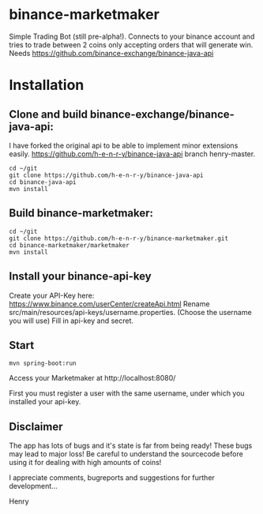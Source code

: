 # binance-marketmaker
Simple Trading Bot (still pre-alpha!). Connects to your binance account and tries to trade between 2 coins only accepting orders that will generate win. Needs https://github.com/binance-exchange/binance-java-api

Installation
============

## Clone and build binance-exchange/binance-java-api:

I have forked the original api to be able to implement minor extensions easily. https://github.com/h-e-n-r-y/binance-java-api branch henry-master.

	cd ~/git
	git clone https://github.com/h-e-n-r-y/binance-java-api
	cd binance-java-api
	mvn install
	
## Build binance-marketmaker:
	cd ~/git
	git clone https://github.com/h-e-n-r-y/binance-marketmaker.git
	cd binance-marketmaker/marketmaker
	mvn install

## Install your binance-api-key

Create your API-Key here: https://www.binance.com/userCenter/createApi.html
Rename src/main/resources/api-keys/username.properties. (Choose the username you will use)
Fill in api-key and secret.

## Start
	mvn spring-boot:run
	
Access your Marketmaker at http://localhost:8080/

First you must register a user with the same username, under which you installed your api-key.

## Disclaimer

The app has lots of bugs and it's state is far from being ready! 
These bugs may lead to major loss!
Be careful to understand the sourcecode before using it for dealing with high amounts of coins!

I appreciate comments, bugreports and suggestions for further development...

Henry
